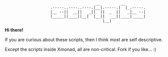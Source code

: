                                             __         __
                        .-----..----..----.|__|.-----.|  |_.-----.
                        |__ --||  __||   _||  ||  _  ||   _|__ --|
                        |_____||____||__|  |__||   __||____|_____|
                                               |__|

**Hi there!**


If you are curious about these scripts, then I think most are self descriptive. 


Except the scripts inside Xmonad, all are non-critical. Fork if you like... :)
